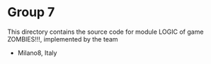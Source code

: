 Group 7
==================

This directory contains the source code for module LOGIC of game ZOMBIES!!!, implemented by the team

* Milano8, Italy
